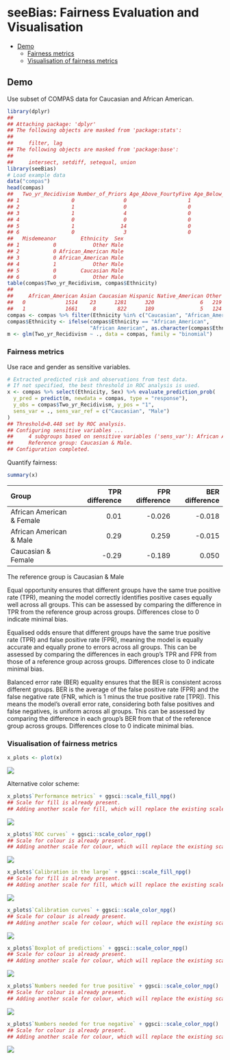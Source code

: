 seeBias: Fairness Evaluation and Visualisation
================

- [Demo](#demo)
  - [Fairness metrics](#fairness-metrics)
  - [Visualisation of fairness
    metrics](#visualisation-of-fairness-metrics)

## Demo

Use subset of COMPAS data for Caucasian and African American.

``` r
library(dplyr)
## 
## Attaching package: 'dplyr'
## The following objects are masked from 'package:stats':
## 
##     filter, lag
## The following objects are masked from 'package:base':
## 
##     intersect, setdiff, setequal, union
library(seeBias)
# Load example data
data("compas")
head(compas)
##   Two_yr_Recidivism Number_of_Priors Age_Above_FourtyFive Age_Below_TwentyFive
## 1                 0                0                    1                    0
## 2                 1                0                    0                    0
## 3                 1                4                    0                    1
## 4                 0                0                    0                    0
## 5                 1               14                    0                    0
## 6                 0                3                    0                    0
##   Misdemeanor        Ethnicity  Sex
## 1           0            Other Male
## 2           0 African_American Male
## 3           0 African_American Male
## 4           1            Other Male
## 5           0        Caucasian Male
## 6           0            Other Male
table(compas$Two_yr_Recidivism, compas$Ethnicity)
##    
##     African_American Asian Caucasian Hispanic Native_American Other
##   0             1514    23      1281      320               6   219
##   1             1661     8       822      189               5   124
compas <- compas %>% filter(Ethnicity %in% c("Caucasian", "African_American"))
compas$Ethnicity <- ifelse(compas$Ethnicity == "African_American",
                           "African American", as.character(compas$Ethnicity))
m <- glm(Two_yr_Recidivism ~ ., data = compas, family = "binomial")
```

### Fairness metrics

Use race and gender as sensitive variables.

``` r
# Extracted predicted risk and observations from test data.
# If not specified, the best threshold in ROC analysis is used.
x <- compas %>% select(Ethnicity, Sex) %>% evaluate_prediction_prob(
  y_pred = predict(m, newdata = compas, type = "response"), 
  y_obs = compas$Two_yr_Recidivism, y_pos = "1",
  sens_var = ., sens_var_ref = c("Caucasian", "Male")
)
## Threshold=0.448 set by ROC analysis.
## Configuring sensitive variables ...
##     4 subgroups based on sensitive variables ('sens_var'): African American & Female, Caucasian & Female, African American & Male, Caucasian & Male.
##     Reference group: Caucasian & Male.
## Configuration completed.
```

Quantify fairness:

``` r
summary(x)
```

| Group                     | TPR difference | FPR difference | BER difference |
|:--------------------------|---------------:|---------------:|---------------:|
| African American & Female |           0.01 |         -0.026 |         -0.018 |
| African American & Male   |           0.29 |          0.259 |         -0.015 |
| Caucasian & Female        |          -0.29 |         -0.189 |          0.050 |

The reference group is Caucasian & Male

Equal opportunity ensures that different groups have the same true
positive rate (TPR), meaning the model correctly identifies positive
cases equally well across all groups. This can be assessed by comparing
the difference in TPR from the reference group across groups.
Differences close to 0 indicate minimal bias.

Equalised odds ensure that different groups have the same true positive
rate (TPR) and false positive rate (FPR), meaning the model is equally
accurate and equally prone to errors across all groups. This can be
assessed by comparing the differences in each group’s TPR and FPR from
those of a reference group across groups. Differences close to 0
indicate minimal bias.

Balanced error rate (BER) equality ensures that the BER is consistent
across different groups. BER is the average of the false positive rate
(FPR) and the false negative rate (FNR, which is 1 minus the true
positive rate \[TPR\]). This means the model’s overall error rate,
considering both false positives and false negatives, is uniform across
all groups. This can be assessed by comparing the difference in each
group’s BER from that of the reference group across groups. Differences
close to 0 indicate minimal bias.

### Visualisation of fairness metrics

``` r
x_plots <- plot(x)
```

![](README_files/figure-gfm/unnamed-chunk-4-1.png)<!-- -->

Alternative color scheme:

``` r
x_plots$`Performance metrics` + ggsci::scale_fill_npg()
## Scale for fill is already present.
## Adding another scale for fill, which will replace the existing scale.
```

![](README_files/figure-gfm/unnamed-chunk-5-1.png)<!-- -->

``` r
x_plots$`ROC curves` + ggsci::scale_color_npg()
## Scale for colour is already present.
## Adding another scale for colour, which will replace the existing scale.
```

![](README_files/figure-gfm/unnamed-chunk-6-1.png)<!-- -->

``` r
x_plots$`Calibration in the large` + ggsci::scale_fill_npg()
## Scale for fill is already present.
## Adding another scale for fill, which will replace the existing scale.
```

![](README_files/figure-gfm/unnamed-chunk-6-2.png)<!-- -->

``` r
x_plots$`Calibration curves` + ggsci::scale_color_npg()
## Scale for colour is already present.
## Adding another scale for colour, which will replace the existing scale.
```

![](README_files/figure-gfm/unnamed-chunk-6-3.png)<!-- -->

``` r
x_plots$`Boxplot of predictions` + ggsci::scale_color_npg()
## Scale for colour is already present.
## Adding another scale for colour, which will replace the existing scale.
```

![](README_files/figure-gfm/unnamed-chunk-6-4.png)<!-- -->

``` r
x_plots$`Numbers needed for true positive` + ggsci::scale_color_npg()
## Scale for colour is already present.
## Adding another scale for colour, which will replace the existing scale.
```

![](README_files/figure-gfm/unnamed-chunk-6-5.png)<!-- -->

``` r
x_plots$`Numbers needed for true negative` + ggsci::scale_color_npg()
## Scale for colour is already present.
## Adding another scale for colour, which will replace the existing scale.
```

![](README_files/figure-gfm/unnamed-chunk-6-6.png)<!-- -->
